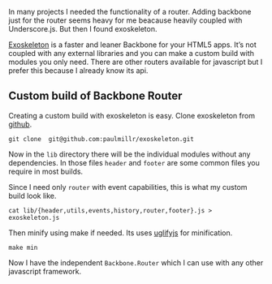In many projects I needed the functionality of a router. Adding backbone just for the router seems heavy for me beacause heavily coupled with Underscore.js. But then I found exoskeleton.

[Exoskeleton](http://exosjs.com/) is a faster and leaner Backbone for your HTML5 apps. It’s not coupled with any external libraries and you can make a custom build with modules you only need. There are other routers available for javascript but I prefer this because I already know its api.

Custom build of Backbone Router
-------------------------------

Creating a custom build with exoskeleton is easy. Clone exoskeleton from [github](https://github.com/paulmillr/exoskeleton).

    git clone  git@github.com:paulmillr/exoskeleton.git

Now in the `lib` directory there will be the individual modules without any dependencies. In those files `header` and `footer` are some common files you require in most builds.

Since I need only `router` with event capabilities, this is what my custom build look like.

    cat lib/{header,utils,events,history,router,footer}.js > exoskeleton.js

Then minify using make if needed. Its uses [uglifyjs](https://www.npmjs.com/package/uglifyjs) for minification.

    make min

Now I have the independent `Backbone.Router` which I can use with any other javascript framework.
